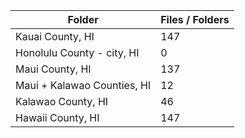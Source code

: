 | Folder                      |   Files / Folders |
|-----------------------------|-------------------|
| Kauai County, HI            |               147 |
| Honolulu County - city, HI  |                 0 |
| Maui County, HI             |               137 |
| Maui + Kalawao Counties, HI |                12 |
| Kalawao County, HI          |                46 |
| Hawaii County, HI           |               147 |